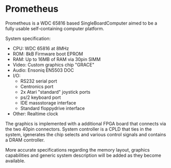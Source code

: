 # Prometheus

Prometheus is a WDC 65816 based SingleBoardComputer aimed to be a fully usable self-containing computer platform.

System specification:

* CPU: WDC 65816 at 8MHz
* ROM: 8kB Firmware boot EPROM
* RAM: Up to 16MB of RAM via 30pin SIMM
* Video: Custom graphics chip "GRACE"
* Audio: Ensoniq EN5503 DOC
* I/O: 
  - RS232 serial port
  - Centronics port
  - 2x Atari "standard" joystick ports
  - ps/2 keyboard port
  - IDE massstorage interface
  - Standard floppydrive interface
* Other: Realtime clock

The graphics is implemented with a additional FPGA board that connects via the two 40pin connectors. System controller 
is a CPLD that ties in the system, igenerates the chip selects and various control signals and contains a DRAM controller.

More accurate specifications regarding the memory layout, graphics capabilities and generic system description will be 
added as they become available.
